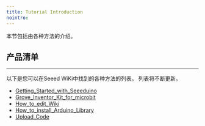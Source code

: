 ```yaml
---
title: Tutorial Introduction
nointro:
---
```


本节包括由各种方法的介绍。

## 产品清单
---

以下是您可以在Seeed WiKi中找到的各种方法的列表。 列表将不断更新。


* [Getting_Started_with_Seeeduino](http://seeed.wiki/Getting_Started_with_Seeeduino)
* [Grove_Inventor_Kit_for_microbit](http://seeed.wiki/Grove_Inventor_Kit_for_microbit)
* [How_to_edit_Wiki](http://seeed.wiki/How_to_edit_Wiki)
* [How_to_install_Arduino_Library](http://seeed.wiki/How_to_install_Arduino_Library)
* [Upload_Code](http://seeed.wiki/Upload_Code)